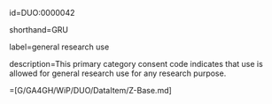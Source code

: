 id=DUO:0000042

shorthand=GRU

label=general research use

description=This primary category consent code indicates that use is allowed for general research use for any research purpose.

=[G/GA4GH/WiP/DUO/DataItem/Z-Base.md]
